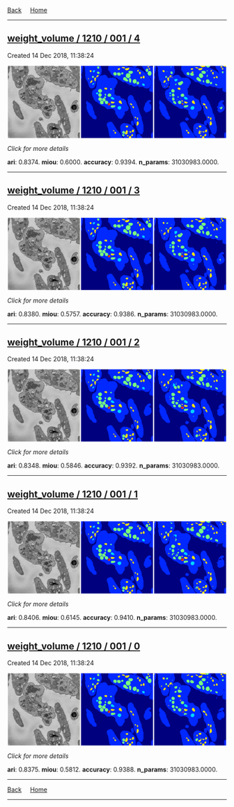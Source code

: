 
[Back](..)&nbsp;&nbsp;&nbsp;&nbsp;&nbsp;[Home](https://leapmanlab.github.io/snapshots)

---

<div class="summary"><a href="4"><h2>weight_volume / 1210 / 001 / 4</h2></a><p>Created 14 Dec 2018, 11:38:24
</p><a href="4"><img src="4/media/summary.png" align="center"></a><p>
<i>Click for more details</i>
</p></div>

**ari**: 0.8374. **miou**: 0.6000. **accuracy**: 0.9394. **n_params**: 31030983.0000. 

---

<div class="summary"><a href="3"><h2>weight_volume / 1210 / 001 / 3</h2></a><p>Created 14 Dec 2018, 11:38:24
</p><a href="3"><img src="3/media/summary.png" align="center"></a><p>
<i>Click for more details</i>
</p></div>

**ari**: 0.8380. **miou**: 0.5757. **accuracy**: 0.9386. **n_params**: 31030983.0000. 

---

<div class="summary"><a href="2"><h2>weight_volume / 1210 / 001 / 2</h2></a><p>Created 14 Dec 2018, 11:38:24
</p><a href="2"><img src="2/media/summary.png" align="center"></a><p>
<i>Click for more details</i>
</p></div>

**ari**: 0.8348. **miou**: 0.5846. **accuracy**: 0.9392. **n_params**: 31030983.0000. 

---

<div class="summary"><a href="1"><h2>weight_volume / 1210 / 001 / 1</h2></a><p>Created 14 Dec 2018, 11:38:24
</p><a href="1"><img src="1/media/summary.png" align="center"></a><p>
<i>Click for more details</i>
</p></div>

**ari**: 0.8406. **miou**: 0.6145. **accuracy**: 0.9410. **n_params**: 31030983.0000. 

---

<div class="summary"><a href="0"><h2>weight_volume / 1210 / 001 / 0</h2></a><p>Created 14 Dec 2018, 11:38:24
</p><a href="0"><img src="0/media/summary.png" align="center"></a><p>
<i>Click for more details</i>
</p></div>

**ari**: 0.8375. **miou**: 0.5812. **accuracy**: 0.9388. **n_params**: 31030983.0000. 

---

[Back](..)&nbsp;&nbsp;&nbsp;&nbsp;&nbsp;[Home](https://leapmanlab.github.io/snapshots)

---